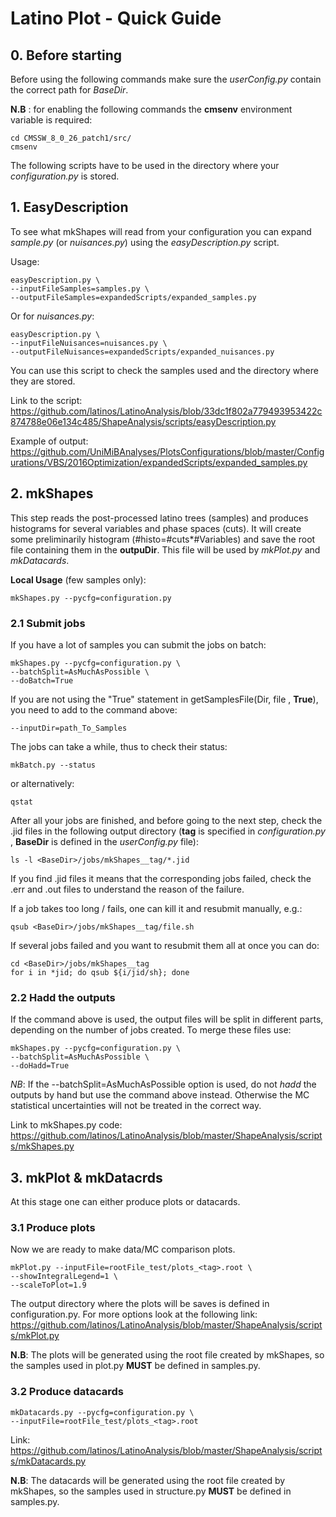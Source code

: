 # Latino Plot - Quick Guide 

## 0. Before starting
Before using the following commands make sure the *userConfig.py*
contain the correct path for *BaseDir*.

**N.B** : for enabling the following commands the **cmsenv** environment
variable is required:

	cd CMSSW_8_0_26_patch1/src/
	cmsenv
The following scripts have to be used in the directory where your *configuration.py*
is stored. 
	
## 1. EasyDescription
To see what mkShapes will read from your configuration you can 
expand *sample.py* (or *nuisances.py*) using the *easyDescription.py* script.

Usage:

	easyDescription.py \
	--inputFileSamples=samples.py \
	--outputFileSamples=expandedScripts/expanded_samples.py
	
Or for *nuisances.py*:

	easyDescription.py \
	--inputFileNuisances=nuisances.py \
	--outputFileNuisances=expandedScripts/expanded_nuisances.py
	
You can use this script to check the samples used and the directory where they are stored.

Link to the script:
https://github.com/latinos/LatinoAnalysis/blob/33dc1f802a779493953422c874788e06e134c485/ShapeAnalysis/scripts/easyDescription.py

Example of output:
https://github.com/UniMiBAnalyses/PlotsConfigurations/blob/master/Configurations/VBS/2016Optimization/expandedScripts/expanded_samples.py

## 2. mkShapes
This step reads the post-processed latino trees (samples) and produces histograms 
for several variables and phase spaces (cuts).
It will create some preliminarily histogram (#histo=#cuts*#Variables)
and save the root file containing them in the **outpuDir**. This file
will be used by *mkPlot.py* and *mkDatacards*.

**Local Usage** (few samples only):

	mkShapes.py --pycfg=configuration.py

### 2.1 Submit jobs
If you have a lot of samples you can submit the jobs on batch:

	mkShapes.py --pycfg=configuration.py \
	--batchSplit=AsMuchAsPossible \
	--doBatch=True
If you are not using the "True" statement in getSamplesFile(Dir, file , **True**), you need to add to the command above:

	--inputDir=path_To_Samples	
 
The jobs can take a while, thus to check their status:

    mkBatch.py --status
or alternatively: 

	qstat

After all your jobs are finished, and before going to the next step, check the .jid files 
in the following output directory (**tag** is specified in *configuration.py* , **BaseDir** is defined
in the *userConfig.py* file):

    ls -l <BaseDir>/jobs/mkShapes__tag/*.jid
    
If you find .jid files it means that the corresponding jobs failed, check the .err and .out 
files to understand the reason of the failure.

If a job takes too long / fails, one can kill it and resubmit manually, e.g.:

    qsub <BaseDir>/jobs/mkShapes__tag/file.sh

If several jobs failed and you want to resubmit them all at once you can do:

    cd <BaseDir>/jobs/mkShapes__tag
    for i in *jid; do qsub ${i/jid/sh}; done
	
### 2.2 Hadd the outputs	
If the command above is used, the output files will be split in different parts, 
depending on the number of jobs created. To merge these files use:

	mkShapes.py --pycfg=configuration.py \
	--batchSplit=AsMuchAsPossible \
	--doHadd=True
	
*NB*: If the --batchSplit=AsMuchAsPossible option is used, do not _hadd_
the outputs by hand but use the command above instead. Otherwise the MC 
statistical uncertainties will not be treated in the correct way.

Link to mkShapes.py code: https://github.com/latinos/LatinoAnalysis/blob/master/ShapeAnalysis/scripts/mkShapes.py

## 3. mkPlot & mkDatacrds

At this stage one can either produce plots or datacards.

### 3.1 Produce plots

Now we are ready to make data/MC comparison plots.

    mkPlot.py --inputFile=rootFile_test/plots_<tag>.root \
	--showIntegralLegend=1 \
	--scaleToPlot=1.9

The output directory where the plots will be saves is defined in configuration.py.
For more options look at the following link: https://github.com/latinos/LatinoAnalysis/blob/master/ShapeAnalysis/scripts/mkPlot.py

**N.B**: The plots will be generated using the root file created by mkShapes, so
the samples used in plot.py **MUST** be defined in samples.py.


### 3.2 Produce datacards

    mkDatacards.py --pycfg=configuration.py \
	--inputFile=rootFile_test/plots_<tag>.root

Link: https://github.com/latinos/LatinoAnalysis/blob/master/ShapeAnalysis/scripts/mkDatacards.py

**N.B**: The datacards will be generated using the root file created by mkShapes, so
the samples used in structure.py **MUST** be defined in samples.py.
